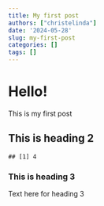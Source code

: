 ```yaml
---
title: My first post
authors: ["christelinda"]
date: '2024-05-28'
slug: my-first-post
categories: []
tags: []
---
```


# Hello!

This is my first post



## This is heading 2

```
## [1] 4
```

### This is heading 3

Text here for heading 3
